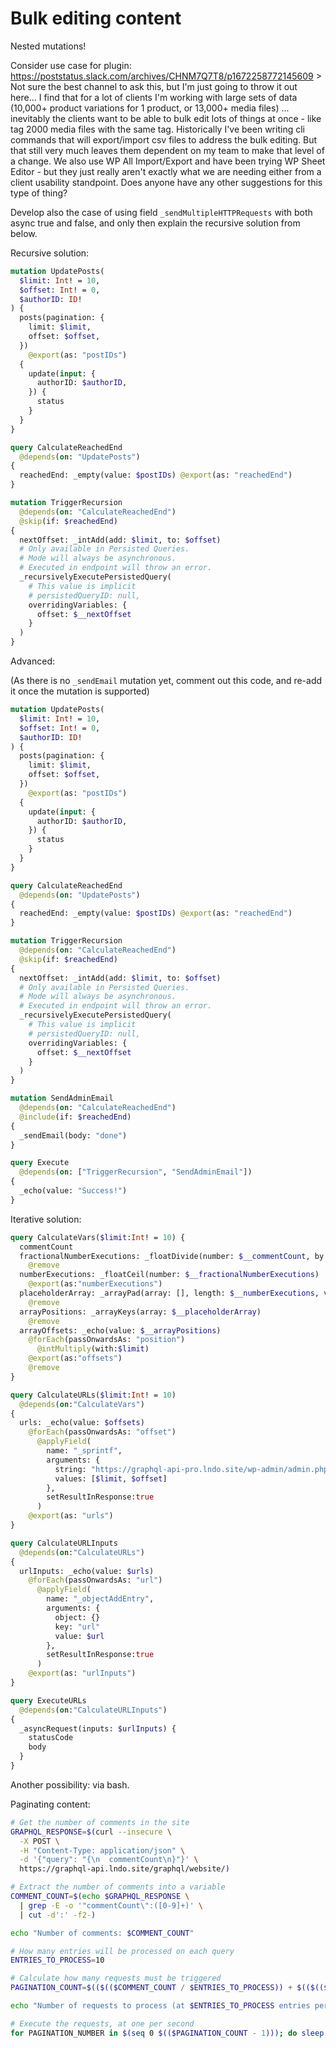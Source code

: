# Bulk editing content

Nested mutations!

Consider use case for plugin:
    https://poststatus.slack.com/archives/CHNM7Q7T8/p1672258772145609
    > Not sure the best channel to ask this, but I'm just going to throw it out here... I find that for a lot of clients I'm working with large sets of data (10,000+ product variations for 1 product, or 13,000+ media files) ... inevitably the clients want to be able to bulk edit lots of things at once - like tag 2000 media files with the same tag. Historically I've been writing cli commands that will export/import csv files to address the bulk editing. But that still very much leaves them dependent on my team to make that level of a change. We also use WP All Import/Export and have been trying WP Sheet Editor - but they just really aren't exactly what we are needing either from a client usability standpoint. Does anyone have any other suggestions for this type of thing?

Develop also the case of using field `_sendMultipleHTTPRequests` with both async true and false, and only then explain the recursive solution from below.

Recursive solution:

```graphql
mutation UpdatePosts(
  $limit: Int! = 10,
  $offset: Int! = 0,
  $authorID: ID!
) {
  posts(pagination: {
    limit: $limit,
    offset: $offset,
  })
    @export(as: "postIDs")
  {
    update(input: {
      authorID: $authorID,
    }) {
      status
    }
  }
}

query CalculateReachedEnd
  @depends(on: "UpdatePosts")
{
  reachedEnd: _empty(value: $postIDs) @export(as: "reachedEnd")
}

mutation TriggerRecursion
  @depends(on: "CalculateReachedEnd")
  @skip(if: $reachedEnd)
{
  nextOffset: _intAdd(add: $limit, to: $offset)
  # Only available in Persisted Queries.
  # Mode will always be asynchronous.
  # Executed in endpoint will throw an error.
  _recursivelyExecutePersistedQuery(
    # This value is implicit
    # persistedQueryID: null,
    overridingVariables: {
      offset: $__nextOffset
    }
  )
}
```

Advanced:

(As there is no `_sendEmail` mutation yet, comment out this code, and re-add it once the mutation is supported)

```graphql
mutation UpdatePosts(
  $limit: Int! = 10,
  $offset: Int! = 0,
  $authorID: ID!
) {
  posts(pagination: {
    limit: $limit,
    offset: $offset,
  })
    @export(as: "postIDs")
  {
    update(input: {
      authorID: $authorID,
    }) {
      status
    }
  }
}

query CalculateReachedEnd
  @depends(on: "UpdatePosts")
{
  reachedEnd: _empty(value: $postIDs) @export(as: "reachedEnd")
}

mutation TriggerRecursion
  @depends(on: "CalculateReachedEnd")
  @skip(if: $reachedEnd)
{
  nextOffset: _intAdd(add: $limit, to: $offset)
  # Only available in Persisted Queries.
  # Mode will always be asynchronous.
  # Executed in endpoint will throw an error.
  _recursivelyExecutePersistedQuery(
    # This value is implicit
    # persistedQueryID: null,
    overridingVariables: {
      offset: $__nextOffset
    }
  )
}

mutation SendAdminEmail
  @depends(on: "CalculateReachedEnd")
  @include(if: $reachedEnd)
{
  _sendEmail(body: "done")
}

query Execute
  @depends(on: ["TriggerRecursion", "SendAdminEmail"])
{
  _echo(value: "Success!")
}
```

Iterative solution:

```graphql
query CalculateVars($limit:Int! = 10) {
  commentCount
  fractionalNumberExecutions: _floatDivide(number: $__commentCount, by: $limit)
    @remove
  numberExecutions: _floatCeil(number: $__fractionalNumberExecutions)
    @export(as:"numberExecutions")
  placeholderArray: _arrayPad(array: [], length: $__numberExecutions, value: "")
    @remove
  arrayPositions: _arrayKeys(array: $__placeholderArray)
    @remove
  arrayOffsets: _echo(value: $__arrayPositions)
    @forEach(passOnwardsAs: "position")
      @intMultiply(with:$limit)
    @export(as:"offsets")
    @remove
}

query CalculateURLs($limit:Int! = 10)
  @depends(on:"CalculateVars")
{
  urls: _echo(value: $offsets)
    @forEach(passOnwardsAs: "offset")
      @applyField(
        name: "_sprintf",
        arguments: {
          string: "https://graphql-api-pro.lndo.site/wp-admin/admin.php?page=graphql_api&query={posts(pagination:{limit:%s,offset:%s}){id}}"
          values: [$limit, $offset]
        },
        setResultInResponse:true
      )
    @export(as: "urls")
}

query CalculateURLInputs
  @depends(on:"CalculateURLs")
{
  urlInputs: _echo(value: $urls)
    @forEach(passOnwardsAs: "url")
      @applyField(
        name: "_objectAddEntry",
        arguments: {
          object: {}
          key: "url"
          value: $url
        },
        setResultInResponse:true
      )
    @export(as: "urlInputs")
}

query ExecuteURLs
  @depends(on:"CalculateURLInputs")
{
  _asyncRequest(inputs: $urlInputs) {
    statusCode
    body
  }
}
```

Another possibility: via bash.

Paginating content:

```bash
# Get the number of comments in the site
GRAPHQL_RESPONSE=$(curl --insecure \
  -X POST \
  -H "Content-Type: application/json" \
  -d '{"query": "{\n  commentCount\n}"}' \
  https://graphql-api.lndo.site/graphql/website/)

# Extract the number of comments into a variable
COMMENT_COUNT=$(echo $GRAPHQL_RESPONSE \
  | grep -E -o '"commentCount\":([0-9]+)' \
  | cut -d':' -f2-)

echo "Number of comments: $COMMENT_COUNT"

# How many entries will be processed on each query
ENTRIES_TO_PROCESS=10

# Calculate how many requests must be triggered
PAGINATION_COUNT=$(($(($COMMENT_COUNT / $ENTRIES_TO_PROCESS)) + $(($(($COMMENT_COUNT % $ENTRIES_TO_PROCESS)) ? 1 : 0))))

echo "Number of requests to process (at $ENTRIES_TO_PROCESS entries per request): $PAGINATION_COUNT"

# Execute the requests, at one per second
for PAGINATION_NUMBER in $(seq 0 $(($PAGINATION_COUNT - 1))); do sleep 1 && echo "\n\nPagination number: $PAGINATION_NUMBER\n" && curl --insecure -X POST -H "Content-Type: application/json" -d "{\"query\": \"{ comments(pagination: { limit: $ENTRIES_TO_PROCESS, offset: $(($PAGINATION_NUMBER * $ENTRIES_TO_PROCESS)) }) { id date content } }\"}" https://graphql-api.lndo.site/graphql/website/ ; done
```
